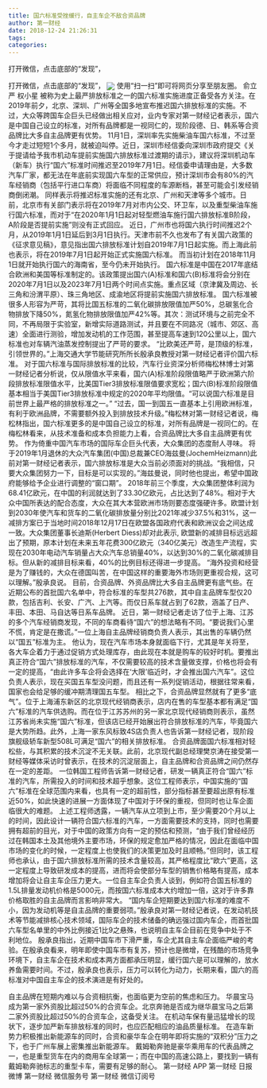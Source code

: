 ```yaml
---
title: 国六标准受挫缓行，自主车企不敌合资品牌
author: 第一财经
date: 2018-12-24 21:26:31
tags: 
categories: 
---
```

打开微信，点击底部的“发现”，
<!-- more -->
打开微信，点击底部的“发现”，
<img align="center" border="0" src="https://imgcdn.yicai.com/uppics/images/2018/12/1045f62df82a5269512923560ac2a710.jpg" />
使用“扫一扫”即可将网页分享至朋友圈。
俞立严
权小星
被称为史上最严排放标准之一的国六标准实施进度正备受各方关注。在2019年前夕，北京、深圳、广州等全国多地宣布推迟国六排放标准的实施。不过，大众等跨国车企巨头已经做出相关应对，业内专家对第一财经记者表示，国六是中国自己设立的标准，对所有品牌都是一视同仁的，现阶段德、日、韩系等合资品牌比大多自主品牌更有优势。
11月1日，深圳率先实施柴油车国六标准，不过至今才走过短短1个多月，就被迫叫停。近日，深圳市经信委向深圳市政府提交《关于提请给予我市机动车提前实施国六排放标准过渡期的请示》，建议将深圳机动车（新车）执行“国六”标准时间推迟至2019年7月1日。经信委申请理由是，大多数汽车厂家，都无法在年底前实现国六车型的正常供应，预计深圳市会有80%的汽车经销商（包括平行进口车商）将面临不同程度的车源断档，甚至可能会引发经销商倒闭潮。
同样表示将推迟标准实施的还有北京、广州和天津等多个城市。日前，北京市有关部门表示将在2019年7月对市内公交、环卫车，以及重型柴油车施行国六标准，而对于“在2020年1月1日起对轻型燃油车施行国六排放标准B阶段，A阶段是否提前实施”则没有正式回应。
近日，广州市也将国六执行时间推迟2个月，从2019年1月1日延后到3月1日执行。天津市前不久也发布了有关国六政策的《征求意见稿》，意见指出国六排放标准计划自2019年7月1日起实施。而上海此前也表示，将在2019年7月1日起开始正式实施国六标准。
而当初计划在2018年11月1日就开始执行国六的海南省，至今仍未开始执行。
国六标准是中国在2017年底结合欧洲和美国等标准制定的。该政策提出国六(A)标准和国六(B)标准将会分别在2020年7月1日以及2023年7月1日两个时间点实施。重点区域（京津冀及周边、长三角和汾渭平原）、珠三角地区、成渝地区将提前实施国六排放标准。
国六标准被很多人形容为严苛，其将比国五标准的二氧化碳排放限值加严50%，总碳氢化合物排放下降50%，氮氢化物排放限值加严42%等。其次：测试环境与之前完全不同，不再局限于实验室，新增实际道路测试，并且要在不同路况（城市、郊区、高速）全面进行测验，增加发动机的工作范围，甚至提高车速到120公里以上，国六标准也对车辆汽油蒸发控制提出了严苛的要求。
“比欧美还严苛，是顶级的标准，引领世界的。”上海交通大学节能研究所所长殷承良教授对第一财经记者评价国六标准。
对于国六标准与国际排放标准的比较，汽车行业资深分析师梅松林博士对第一财经记者分析说，仅从限值水平来看，国六(A)标准阶段限值略严于欧洲第六阶段排放标准限值水平，比美国Tier3排放标准限值要求宽松；国六(B)标准阶段限值基本相当于美国Tier3排放标准中规定的2020年平均限值。“可以说国六标准是目前世界上最严格的排放标准之一。”
“过去，国一到国五一直基本上引用欧洲标准，有利于欧洲品牌，不需要额外投入到排放技术升级。”梅松林对第一财经记者说，梅松林指出，国六标准更多的是中国自己设立的标准，对所有品牌是一视同仁的。在梅松林看来，从技术准备和成本负担能力上看，合资品牌比大多自主品牌更有优势。
作为倚重中国汽车市场的国际车企巨头代表，大众集团的态度耐人寻味。
将于2019年1月退休的大众汽车集团(中国)总裁兼CEO海兹曼(JochemHeizmann)此前对第一财经记者表示，国六排放标准是大众当前必须面对的挑战。“我相信，只要大众集团努力一下，目标是可以实现的。”海兹曼说，同时他也提出，希望中国政府能够给予企业进行调整的“窗口期”。
2018年前三个季度，大众集团整体利润为68.41亿欧元，在中国的利润就达到了33.30亿欧元，占比达到了48%。相对于大众中国所表达的配合态度，大众在其大本营欧洲市场则要态度强硬许多。欧盟计划到2030年使汽车和货车的二氧化碳排放量分别比2021年减少37.5%和31%，这一减排方案已于当地时间2018年12月17日在欧盟各国政府代表和欧洲议会之间达成一致。大众集团董事长迪斯(Herbert Diess)却对此表示, 欧盟新的减排目标远远超出了预期，原本计划在未来五年花费300亿欧元（340亿美元）改造生产流程，实现在2030年电动汽车销量占大众汽车总销量40%，以达到30%的二氧化碳减排目标。但从新的减排目标来看，40%的比例目标还得进一步提高。
“海外投资和经营是为了赚钱的，大众在德国叫苦，在中国这样的重要海外市场则更重视合规，这可以理解。”殷承良说。
目前，合资品牌、外资品牌比大多自主品牌更有底气些。在近期公布的首批国六名单中，符合标准的车型共276款，其中自主品牌车型仅20款，包括吉利、长安、广汽、上汽等。而仅日系车就占到了62款，涵盖了日产、丰田、本田、马自达等日系车品牌。
近日，第一财经记者走访了位于上海、江苏的多个汽车经销商发现，不同的车商看待“国六”的想法略有不同。“要说我们心里不慌，肯定是在撒谎。”一位上海自主品牌经销商负责人表示，其出售的车辆仍然以“国五”标准为主。
他认为，现在汽车市场本身就面临下行，尤其是年关将至，各大车企着力于通过促销方式处理库存，由此现在本就是购车的较好时机。要推出真正符合“国六”排放标准的汽车，不仅需要较高的技术含量做支撑，价格也将会有一定的提高，“由此许多车企将会选择在‘大限’临近时，才会推出国六汽车”。这位负责人表示，现在买国五车型没问题，而且还有一系列促销活动，根据往常来看，国家也会给足够的缓冲期清理国五车型。
相比之下，合资品牌显然就有了更多“底气”。位于上海浦东新区的北京现代经销商表示，店内在售的车型基本都有满足“国六”标准的汽车供选购。而在位于江苏苏州的另一家北京现代经销商则表示，虽然江苏省尚未实施“国六”标准，但该店已经开始展出符合排放标准的汽车，毕竟国六是大势所趋。此外，上海一家东风标致4S店负责人也告诉第一财经记者，现阶段旗舰级轿车新型508L可满足“国六”的相关排放标准。
合资品牌面国六标准相对轻松些，与其积累的技术沉淀不无关联。此前，北京现代副总经理樊京涛在接受第一财经等媒体采访时曾表示，在技术的沉淀层面上，自主品牌和合资品牌之间仍然存在一定的差距。
一位韩国工程师告诉第一财经记者，研发一辆真正符合“国六”标准的汽车，所需投入的时间和技术超乎想象。这位工程师表示，中国实施的“国六”标准在全球范围内来看，也具有一定的超前性，部分指标甚至要超出原有标准近50%，如此快速的进展一方面体现了中国对于环保的重视，但同时也让车企面临很大的难题。
上述工程师透露，一辆汽车从立项到上市，至少需要20个月以上的时间，因此设计一辆符合国六标准的汽车，一方面需要技术的支持，同时也需要拥有超前的目光，对于中国的政策方向有一定的预估和预测，“由于我们曾经经历过在韩国本土及其他境外主要市场，环保的规定愈加严格的情况，因此在面临中国市场的变化的时候，一定程度上也使我们的决策更加及时且顺畅。”但同时，该工程师也承认，由于国六排放标准所需的技术含量较高，其严格程度比“欧六”更高，这一定程度上导致研发成本的提高，进而将会使部分车型的销售价格略有提高，成本增加将会让自主车企压力更大。一位自主车企负责人谈到，例如符合国五标准的1.5L排量发动机价格是5000元，而按国六标准成本大约增加一倍，这对于许多靠价格取胜的自主品牌而言影响非常大。
“国内车企短期要达到国六标准的难度不小，因为发动机等是自主品牌的重要弱项。”殷承良对第一财经记者说，在发动机技术等节能减排核心技术领域，国际车企的技术储备的确远强过国内车企，而首批国六车型名单里的中外比例接近1比9之悬殊，也说明自主车企目前在竞争中处于不利地位。
殷承良指出，近期中国车市下滑严重，车企尤其自主车企面临严峻的考验。在殷承良看来，明年即使中国车市有复苏，预计也是微增，在残酷的市场竞争环境下，自主车企在技术和成本两方面都承压明显，缓行国六是可以理解的，放水养鱼需要时间。不过，殷承良也表示，压力可以转化为动力，长期来看，国六的高标准对中国自主车企的技术演进是有好处的。
 
 
自主品牌在短期内难以与合资相抗衡，也面临更为空前的焦虑和压力。
华晨宝马成为第一家外资股比超过50%的合资车企。北京奔驰是否成为继华晨宝马之后第二家外资股比超过50%的合资车企，这备受关注。
在机动车保有量迅猛增长的现状下，逐步加严新车排放标准的同时，也应匹配相应的油品质量标准。
在造车新势力积极推出新能源车的同时，合资和豪华车企在明年即将实施的“双积分”压力之下，也于广州车展上密集推出新能源车。
戴姆勒奔驰是豪华乘用车的代表品牌之一，也是重型货车在内的商用车全球第一；而在中国的高速公路上，要找到一辆有戴姆勒奔驰标志的重型卡车，需要有足够的耐心。
第一财经
APP
第一财经
日报微博
第一财经
微信服务号
第一财经
微信订阅号
